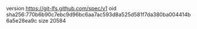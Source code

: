 version https://git-lfs.github.com/spec/v1
oid sha256:770b6b90c7ebc9d96bc6aa7ac593d8a525d581f7da380ba004414b6a5e28ea9c
size 20584
